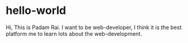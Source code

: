 # hello-world
Hi,
This is Padam Rai. I want to be web-developer, I think it is the best platform me to learn lots about the 
web-development.
